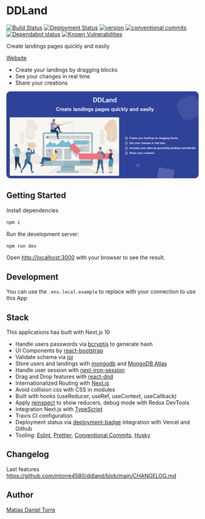 # DDLand

[![Build Status](https://travis-ci.com/mtorre4580/ddland.svg?branch=main)](https://travis-ci.com/mtorre4580/ddland)
[![Deployment Status](https://img.shields.io/endpoint?url=https://ddland.vercel.app/api/deployment)](https://ddland.vercel.app)
[![version](https://img.shields.io/badge/version-0.16-brightgreen)](https://github.com/mtorre4580/ddland/blob/main/CHANGELOG.md)
[![conventional commits](https://img.shields.io/badge/Conventional%20Commits-1.0.0-yellow.svg)](https://conventionalcommits.org)
[![Dependabot status](https://img.shields.io/badge/Dependabot-active-brightgreen.svg)](https://dependabot.com/)
[![Known Vulnerabilities](https://snyk.io/test/github/mtorre4580/ddland/badge.svg)](https://snyk.io/test/github/mtorre4580/ddland)

Create landings pages quickly and easily

[Website](https://ddland.vercel.app/)

- Create your landings by dragging blocks
- See your changes in real time
- Share your creations

<div style="display: flex; justify-content:center">
    <a href="https://ddland.vercel.app">
    <img style="max-width:100%; border-radius: 10px" src="https://raw.githubusercontent.com/mtorre4580/ddland/main/docs/images/basic.png" alt="DDLand">
    </a>
</div>

## Getting Started

Install dependencies

```bash
npm i
```

Run the development server:

```bash
npm run dev
```

Open [http://localhost:3000](http://localhost:3000) with your browser to see the result.

## Development

You can use the `.env.local.example` to replace with your connection to use this App

## Stack

This applications has built with Next.js 10

- Handle users passwords via [bcryptjs](https://www.npmjs.com/package/bcryptjs) to generate hash
- UI Components by [react-bootstrap](https://react-bootstrap.github.io/)
- Validate schema via [joi](https://joi.dev/api/)
- Store users and landings with [mongodb](https://www.npmjs.com/package/mongodb) and [MongoDB Atlas](https://www.mongodb.com/cloud/atlas)
- Handle user session with [next-iron-session](https://github.com/vvo/next-iron-session)
- Drag and Drop features with [react-dnd](https://react-dnd.github.io/react-dnd/)
- Internationalized Routing with [Next.js](https://nextjs.org/docs/advanced-features/i18n-routing)
- Avoid collision css with CSS in modules
- Built with hooks (useReducer, useRef, useContext, useCallback)
- Apply [reinspect](https://github.com/troch/reinspect#readme) to show reducers, debug mode with Redux DevTools
- Integration Next.js with [TypeScript](https://www.typescriptlang.org/)
- Travis CI configuration
- Deployment status via [deployment-badge](https://github.com/FelixMohr/deployment-badge) integration with Vercel and Github
- Tooling: [Eslint](https://eslint.org/), [Prettier](https://prettier.io/), [Conventional Commits](https://www.conventionalcommits.org/en/v1.0.0/), [Husky](https://www.npmjs.com/package/husky)

## Changelog

Last features https://github.com/mtorre4580/ddland/blob/main/CHANGELOG.md

## Author

[Matias Daniel Torre](https://www.linkedin.com/in/mtorre4580)

